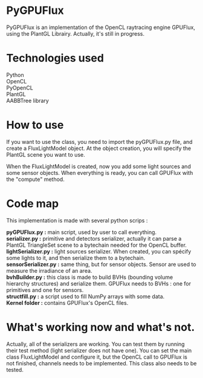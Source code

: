 # PyGPUFlux
PyGPUFlux is an implementation of the OpenCL raytracing engine GPUFlux, using the PlantGL Librairy. Actually, it's still in progress.

# Technologies used
Python  
OpenCL  
PyOpenCL  
PlantGL  
AABBTree library  

# How to use
If you want to use the class, you need to import the pyGPUFlux.py file, and create a FluxLightModel object. At the object creation, you will specify the PlantGL scene you want to use.

When the FluxLightModel is created, now you add some light sources and some sensor objects. When everything is ready, you can call GPUFlux with the "compute" method.

# Code map
This implementation is made with several python scrips :

**pyGPUFlux.py :** main script, used by user to call everything.  
**serializer.py :** primitive and detectors serializer, actually it can parse a PlantGL TriangleSet scene to a bytechain needed for the OpenCL buffer.  
**lightSerializer.py :** light sources serializer. When created, you can spécify some lights to it, and then serialize them to a bytechain.  
**sensorSerializer.py :** same thing, but for sensor objects. Sensor are used to measure the irradiance of an area.  
**bvhBuilder.py :** this class is made to build BVHs (bounding volume hierarchy structures) and serialize them. GPUFlux needs to BVHs : one for primitives and one for sensors.  
**structfill.py :** a script used to fill NumPy arrays with some data.  
**Kernel folder :** contains GPUFlux's OpenCL files.

# What's working now and what's not.

Actually, all of the serializers are working. You can test them by running their test method (light serializer does not have one). You can set the main class FluxLightModel and configure it, but the OpenCL call to GPUFlux is not finished, channels needs to be implemented. This class also needs to be tested.
